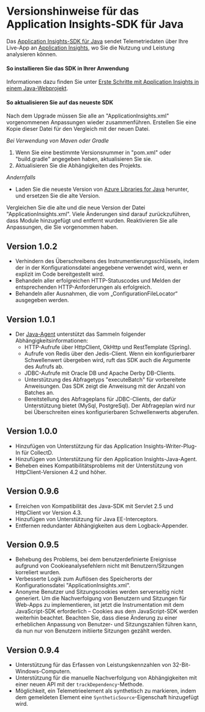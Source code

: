 <properties
	pageTitle="Versionshinweise für Application Insights für Java"
	description="Die neuesten Updates für das Java SDK."
	services="application-insights"
    documentationCenter=""
	authors="alancameronwills"
	manager="douge"/>
<tags
	ms.service="application-insights"
	ms.workload="tbd"
	ms.tgt_pltfrm="ibiza"
	ms.devlang="na"
	ms.topic="article"
	ms.date="09/21/2015"
	ms.author="awills"/>

# Versionshinweise für das Application Insights-SDK für Java

Das [Application Insights-SDK für Java](app-insights-java-get-started.md) sendet Telemetriedaten über Ihre Live-App an [Application Insights](https://azure.microsoft.com/services/application-insights/), wo Sie die Nutzung und Leistung analysieren können.

#### So installieren Sie das SDK in Ihrer Anwendung

Informationen dazu finden Sie unter [Erste Schritte mit Application Insights in einem Java-Webprojekt](app-insights-java-get-started.md).

#### So aktualisieren Sie auf das neueste SDK

Nach dem Upgrade müssen Sie alle an "ApplicationInsights.xml" vorgenommenen Anpassungen wieder zusammenführen. Erstellen Sie eine Kopie dieser Datei für den Vergleich mit der neuen Datei.

*Bei Verwendung von Maven oder Gradle*

1. Wenn Sie eine bestimmte Versionsnummer in "pom.xml" oder "build.gradle" angegeben haben, aktualisieren Sie sie.
2. Aktualisieren Sie die Abhängigkeiten des Projekts.

*Andernfalls*

* Laden Sie die neueste Version von [Azure Libraries for Java](http://dl.msopentech.com/lib/PackageForWindowsAzureLibrariesForJava.html) herunter, und ersetzen Sie die alte Version.

Vergleichen Sie die alte und die neue Version der Datei "ApplicationInsights.xml". Viele Änderungen sind darauf zurückzuführen, dass Module hinzugefügt und entfernt wurden. Reaktivieren Sie alle Anpassungen, die Sie vorgenommen haben.

## Version 1.0.2
- Verhindern des Überschreibens des Instrumentierungsschlüssels, indem der in der Konfigurationsdatei angegebene verwendet wird, wenn er explizit im Code bereitgestellt wird.
- Behandeln aller erfolgreichen HTTP-Statuscodes und Melden der entsprechenden HTTP-Anforderungen als erfolgreich.
- Behandeln aller Ausnahmen, die vom „ConfigurationFileLocator“ ausgegeben werden.


## Version 1.0.1
- Der [Java-Agent](app-insights-java-agent.md) unterstützt das Sammeln folgender Abhängigkeitsinformationen:
	- HTTP-Aufrufe über HttpClient, OkHttp und RestTemplate (Spring).
	- Aufrufe von Redis über den Jedis-Client. Wenn ein konfigurierbarer Schwellenwert übergeben wird, ruft das SDK auch die Argumente des Aufrufs ab.
	- JDBC-Aufrufe mit Oracle DB und Apache Derby DB-Clients.
	- Unterstützung des Abfragetyps "executeBatch" für vorbereitete Anweisungen. Das SDK zeigt die Anweisung mit der Anzahl von Batches an.
	- Bereitstellung des Abfrageplans für JDBC-Clients, der dafür Unterstützung bietet (MySql, PostgreSql). Der Abfrageplan wird nur bei Überschreiten eines konfigurierbaren Schwellenwerts abgerufen.

## Version 1.0.0
- Hinzufügen von Unterstützung für das Application Insights-Writer-Plug-In für CollectD.
- Hinzufügen von Unterstützung für den Application Insights-Java-Agent.
- Beheben eines Kompatibilitätsproblems mit der Unterstützung von HttpClient-Versionen 4.2 und höher.

## Version 0.9.6
- Erreichen von Kompatibilität des Java-SDK mit Servlet 2.5 und HttpClient vor Version 4.3.
- Hinzufügen von Unterstützung für Java EE-Interceptors.
- Entfernen redundanter Abhängigkeiten aus dem Logback-Appender.

## Version 0.9.5  

- Behebung des Problems, bei dem benutzerdefinierte Ereignisse aufgrund von Cookieanalysefehlern nicht mit Benutzern/Sitzungen korreliert wurden.  
- Verbesserte Logik zum Auflösen des Speicherorts der Konfigurationsdatei "ApplicationInsights.xml".
- Anonyme Benutzer und Sitzungscookies werden serverseitig nicht generiert. Um die Nachverfolgung von Benutzern und Sitzungen für Web-Apps zu implementieren, ist jetzt die Instrumentation mit dem JavaScript-SDK erforderlich – Cookies aus dem JavaScript-SDK werden weiterhin beachtet. Beachten Sie, dass diese Änderung zu einer erheblichen Anpassung von Benutzer- und Sitzungszahlen führen kann, da nun nur von Benutzern initiierte Sitzungen gezählt werden.

## Version 0.9.4

- Unterstützung für das Erfassen von Leistungskennzahlen von 32-Bit-Windows-Computern.
- Unterstützung für die manuelle Nachverfolgung von Abhängigkeiten mit einer neuen API mit der ```trackDependency```-Methode.
- Möglichkeit, ein Telemetrieelement als synthetisch zu markieren, indem dem gemeldeten Element eine ```SyntheticSource```-Eigenschaft hinzugefügt wird.

<!---HONumber=AcomDC_0128_2016-->